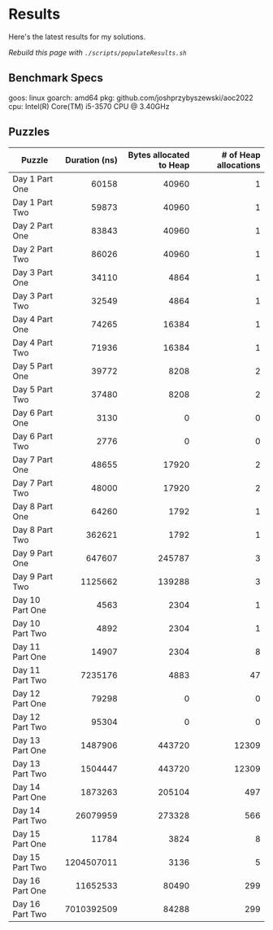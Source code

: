 # Results

Here's the latest results for my solutions.

_Rebuild this page with `./scripts/populateResults.sh`_

## Benchmark Specs

goos: linux
goarch: amd64
pkg: github.com/joshprzybyszewski/aoc2022
cpu: Intel(R) Core(TM) i5-3570 CPU @ 3.40GHz

## Puzzles

|Puzzle|Duration (ns)|Bytes allocated to Heap|# of Heap allocations|
|-|-:|-:|-:|
|Day 1 Part One|60158|40960|1|
|Day 1 Part Two|59873|40960|1|
|Day 2 Part One|83843|40960|1|
|Day 2 Part Two|86026|40960|1|
|Day 3 Part One|34110|4864|1|
|Day 3 Part Two|32549|4864|1|
|Day 4 Part One|74265|16384|1|
|Day 4 Part Two|71936|16384|1|
|Day 5 Part One|39772|8208|2|
|Day 5 Part Two|37480|8208|2|
|Day 6 Part One|3130|0|0|
|Day 6 Part Two|2776|0|0|
|Day 7 Part One|48655|17920|2|
|Day 7 Part Two|48000|17920|2|
|Day 8 Part One|64260|1792|1|
|Day 8 Part Two|362621|1792|1|
|Day 9 Part One|647607|245787|3|
|Day 9 Part Two|1125662|139288|3|
|Day 10 Part One|4563|2304|1|
|Day 10 Part Two|4892|2304|1|
|Day 11 Part One|14907|2304|8|
|Day 11 Part Two|7235176|4883|47|
|Day 12 Part One|79298|0|0|
|Day 12 Part Two|95304|0|0|
|Day 13 Part One|1487906|443720|12309|
|Day 13 Part Two|1504447|443720|12309|
|Day 14 Part One|1873263|205104|497|
|Day 14 Part Two|26079959|273328|566|
|Day 15 Part One|11784|3824|8|
|Day 15 Part Two|1204507011|3136|5|
|Day 16 Part One|11652533|80490|299|
|Day 16 Part Two|7010392509|84288|299|
